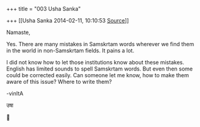 +++
title = "003 Usha Sanka"

+++
[[Usha Sanka	2014-02-11, 10:10:53 [Source](https://groups.google.com/g/samskrita/c/2gMHFnycqaQ)]]



Namaste,

Yes. There are many mistakes in Samskrtam words wherever we find them in the world in non-Samskrtam fields. It pains a lot.

I did not know how to let those institutions know about these mistakes. English has limited sounds to spell Samskrtam words. But even then some could be corrected easily. Can someone let me know, how to make them aware of this issue? Where to write them?

-vinItA

उषा



